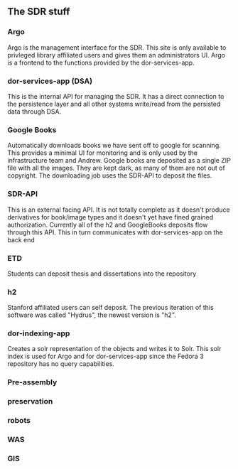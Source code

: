 ## The SDR stuff

### Argo
Argo is the management interface for the SDR.  This site is only available to privleged library affiliated users and gives them an administrators UI. Argo is a frontend to the functions provided by the dor-services-app.

### dor-services-app (DSA)
This is the internal API for managing the SDR.  It has a direct connection to the persistence layer and all other systems write/read from the persisted data through DSA. 

### Google Books
Automatically downloads books we have sent off to google for scanning.  This provides a minimal UI for monitoring and is only used by the infrastructure team and Andrew.  Google books are deposited as a single ZIP file with all the images.  They are kept dark, as many of them are not out of copyright. The downloading job uses the SDR-API to deposit the files.

### SDR-API
This is an external facing API. It is not totally complete as it doesn't produce derivatives for book/image types and it doesn't yet have fined grained authorization.  Currently all of the h2 and GoogleBooks deposits flow through this API.  This in turn communicates with dor-services-app on the back end

### ETD
Students can deposit thesis and dissertations into the repository

### h2
Stanford affiliated users can self deposit. The previous iteration of this software was called "Hydrus", the newest version is "h2".

### dor-indexing-app
Creates a solr representation of the objects and writes it to Solr. This solr index is used for Argo and for dor-services-app since the Fedora 3 repository has no query capabilities.

### Pre-assembly
### preservation
### robots
### WAS
### GIS
